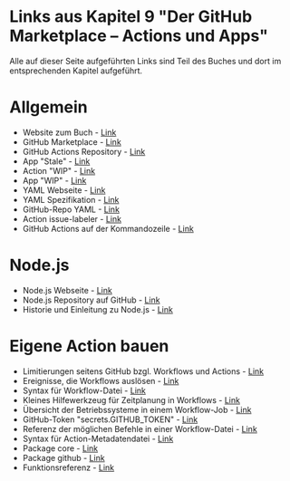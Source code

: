 ---
---
# Links aus Kapitel 9 "Der GitHub Marketplace – Actions und Apps"

Alle auf dieser Seite aufgeführten Links sind Teil des Buches und dort im entsprechenden Kapitel aufgeführt.

# Allgemein
* Website zum Buch - [Link](https://github.com/githubbuch)
* GitHub Marketplace - [Link](https://github.com/marketplace)
* GitHub Actions Repository - [Link](https://github.com/actions)
* App "Stale" - [Link](https://github.com/marketplace/stale)
* Action "WIP" - [Link](https://github.com/marketplace/actions/wip)
* App "WIP" - [Link](https://github.com/marketplace/wip)
* YAML Webseite - [Link](https://yaml.org)
* YAML Spezifikation - [Link](https://yaml.org/spec/1.2/spec.html)
* GitHub-Repo YAML - [Link](https://github.com/yaml/yaml)
* Action issue-labeler - [Link](https://github.com/marketplace/actions/issue-labeler)
* GitHub Actions auf der Kommandozeile - [Link](https://github.com/remorses/actions-cli)

# Node.js
* Node.js Webseite - [Link](https://nodejs.org/)
* Node.js Repository auf GitHub - [Link](https://github.com/nodejs/node)
* Historie und Einleitung zu Node.js - [Link](https://nodejs.dev/learn/a-brief-history-of-nodejs)

# Eigene Action bauen
* Limitierungen seitens GitHub bzgl. Workflows und Actions - [Link](https://docs.github.com/en/free-pro-team@latest/actions/reference/usage-limits-billing-and-administration#usage-limits)
* Ereignisse, die Workflows auslösen - [Link](https://docs.github.com/en/free-pro-team@latest/actions/reference/events-that-trigger-workflows)
* Syntax für Workflow-Datei - [Link](https://help.github.com/en/actions/reference/workflow-syntax-for-github-actions)
* Kleines Hilfewerkzeug für Zeitplanung in Workflows - [Link](https://crontab.guru)
* Übersicht der Betriebssysteme in einem Workflow-Job - [Link](https://help.github.com/en/actions/reference/virtual-environments-for-github-hosted-runners)
* GitHub-Token "secrets.GITHUB_TOKEN" - [Link](https://help.github.com/en/actions/configuring-and-managing-workflows/authenticating-with-the-github_token)
* Referenz der möglichen Befehle in einer Workflow-Datei - [Link](https://help.github.com/en/actions/reference/context-and-expression-syntax-for-github-actions)
* Syntax für Action-Metadatendatei - [Link](https://help.github.com/en/actions/building-actions/metadata-syntax-for-github-actions)
* Package core - [Link](https://github.com/actions/toolkit/tree/master/packages/core)
* Package github - [Link](https://github.com/actions/toolkit/tree/master/packages/github)
* Funktionsreferenz - [Link](https://octokit.github.io/rest.js/v17)
